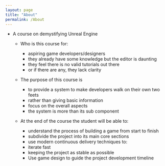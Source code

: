 ```yaml
---
layout: page
title: "About"
permalink: /About
---
```

    
- A course on demystifying Unreal Engine
    - Who is this course for:
        - aspiring game developers/designers
        - they already have some knowledge but the editor is daunting
        - they feel there is no valid tutorials out there
        - or if there are any, they lack clarity

    - The purpose of this course is
        - to provide a system to make developers walk on their own two feets
        - rather than giving basic information
        - focus on the overall aspects
        - the system is more than its sub component

    - At the end of the course the student will be able to:
        - understand the process of building a game from start to finish
        - subdivide the project into its main core sections
        - use modern continuous delivery techniques to:
        - iterate fast
        - keeping the project as stable as possible
        - Use game design to guide the project development timeline
